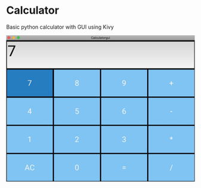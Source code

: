 # Calculator

Basic python calculator with GUI using Kivy

![alt text](https://github.com/genesiscphillips/Calculator/blob/master/Images/ScreenShot1.jpeg)
